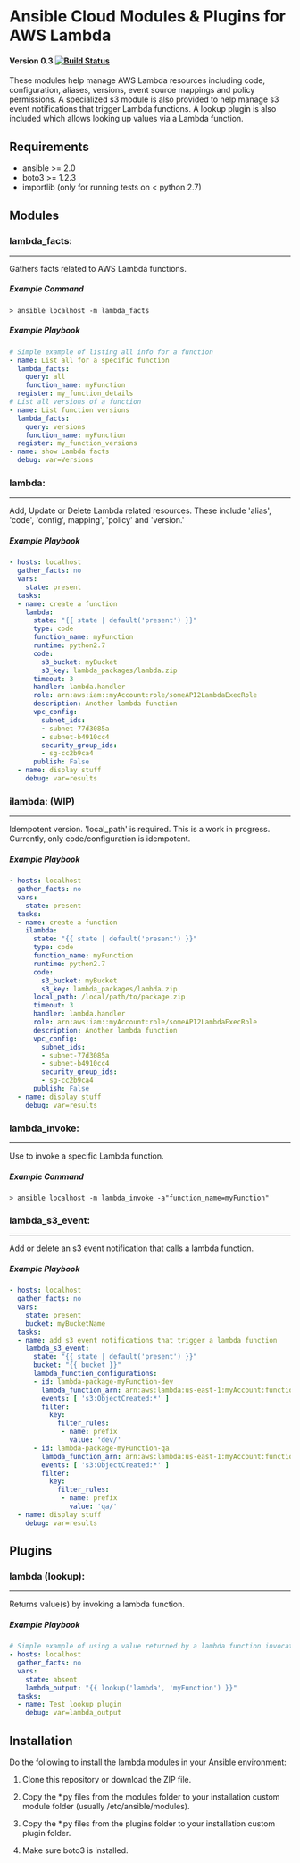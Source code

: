 # Ansible Cloud Modules & Plugins for AWS Lambda
#### Version 0.3 [![Build Status](https://travis-ci.org/pjodouin/ansible-lambda.svg)](https://travis-ci.org/pjodouin/ansible-lambda)

These modules help manage AWS Lambda resources including code, configuration, aliases, versions, event source mappings and policy permissions. A specialized s3
module is also provided to help manage s3 event notifications that trigger Lambda functions.  A lookup plugin is also included which allows looking up values via a Lambda function.
## Requirements
- ansible >= 2.0
- boto3 >= 1.2.3
- importlib (only for running tests on < python 2.7)

## Modules
### lambda_facts:
___
Gathers facts related to AWS Lambda functions.

##### Example Command
`> ansible localhost -m lambda_facts`

##### Example Playbook
```yaml
# Simple example of listing all info for a function
- name: List all for a specific function
  lambda_facts:
    query: all
    function_name: myFunction
  register: my_function_details
# List all versions of a function
- name: List function versions
  lambda_facts:
    query: versions
    function_name: myFunction
  register: my_function_versions
- name: show Lambda facts
  debug: var=Versions
```

### lambda:
___
Add, Update or Delete Lambda related resources. These include 'alias', 'code', 'config', mapping', 'policy' and 'version.'

##### Example Playbook
```yaml
- hosts: localhost
  gather_facts: no
  vars:
    state: present
  tasks:
  - name: create a function
    lambda:
      state: "{{ state | default('present') }}"
      type: code
      function_name: myFunction
      runtime: python2.7
      code:
        s3_bucket: myBucket
        s3_key: lambda_packages/lambda.zip
      timeout: 3
      handler: lambda.handler
      role: arn:aws:iam::myAccount:role/someAPI2LambdaExecRole
      description: Another lambda function
      vpc_config:
        subnet_ids:
        - subnet-77d3085a
        - subnet-b4910cc4
        security_group_ids:
        - sg-cc2b9ca4
      publish: False
  - name: display stuff
    debug: var=results

```

### ilambda: (WIP)
___
Idempotent version. 'local_path' is required. This is a work in progress. Currently, only code/configuration is idempotent.

##### Example Playbook
```yaml
- hosts: localhost
  gather_facts: no
  vars:
    state: present
  tasks:
  - name: create a function
    ilambda:
      state: "{{ state | default('present') }}"
      type: code
      function_name: myFunction
      runtime: python2.7
      code:
        s3_bucket: myBucket
        s3_key: lambda_packages/lambda.zip
      local_path: /local/path/to/package.zip
      timeout: 3
      handler: lambda.handler
      role: arn:aws:iam::myAccount:role/someAPI2LambdaExecRole
      description: Another lambda function
      vpc_config:
        subnet_ids:
        - subnet-77d3085a
        - subnet-b4910cc4
        security_group_ids:
        - sg-cc2b9ca4
      publish: False
  - name: display stuff
    debug: var=results

```

### lambda_invoke:
___
Use to invoke a specific Lambda function.

##### Example Command
`> ansible localhost -m lambda_invoke -a"function_name=myFunction"`


### lambda_s3_event:
___
Add or delete an s3 event notification that calls a lambda function.

##### Example Playbook
```yaml
- hosts: localhost
  gather_facts: no
  vars:
    state: present
    bucket: myBucketName
  tasks:
  - name: add s3 event notifications that trigger a lambda function
    lambda_s3_event:
      state: "{{ state | default('present') }}"
      bucket: "{{ bucket }}"
      lambda_function_configurations:
      - id: lambda-package-myFunction-dev
        lambda_function_arn: arn:aws:lambda:us-east-1:myAccount:function:myFunction:Dev
        events: [ 's3:ObjectCreated:*' ]
        filter:
          key:
            filter_rules:
             - name: prefix
               value: 'dev/'
      - id: lambda-package-myFunction-qa
        lambda_function_arn: arn:aws:lambda:us-east-1:myAccount:function:myFunction:QA
        events: [ 's3:ObjectCreated:*' ]
        filter:
          key:
            filter_rules:
             - name: prefix
               value: 'qa/'
  - name: display stuff
    debug: var=results
```

## Plugins
### lambda (lookup):
___
Returns value(s) by invoking a lambda function.

##### Example Playbook
```yaml
# Simple example of using a value returned by a lambda function invocation
- hosts: localhost
  gather_facts: no
  vars:
    state: absent
    lambda_output: "{{ lookup('lambda', 'myFunction') }}"
  tasks:
  - name: Test lookup plugin
    debug: var=lambda_output

```

## Installation

Do the following to install the lambda modules in your Ansible environment:

1. Clone this repository or download the ZIP file.

2. Copy the *.py files from the modules folder to your installation custom module folder (usually /etc/ansible/modules).

3. Copy the *.py files from the plugins folder to your installation custom plugin folder.

4. Make sure boto3 is installed.








